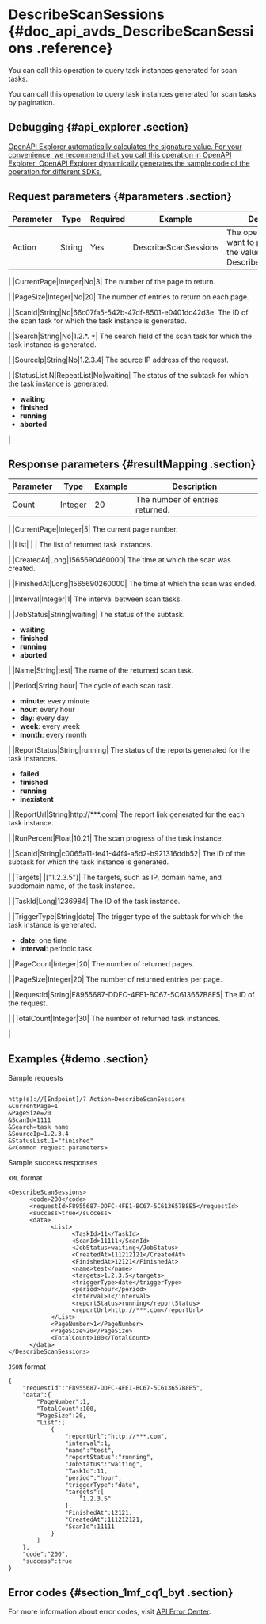 # DescribeScanSessions {#doc_api_avds_DescribeScanSessions .reference}

You can call this operation to query task instances generated for scan tasks.

You can call this operation to query task instances generated for scan tasks by pagination.

## Debugging {#api_explorer .section}

[OpenAPI Explorer automatically calculates the signature value. For your convenience, we recommend that you call this operation in OpenAPI Explorer. OpenAPI Explorer dynamically generates the sample code of the operation for different SDKs.](https://api.aliyun.com/#product=avds&api=DescribeScanSessions&type=RPC&version=2017-11-29)

## Request parameters {#parameters .section}

|Parameter|Type|Required|Example|Description|
|---------|----|--------|-------|-----------|
|Action|String|Yes|DescribeScanSessions| The operation that you want to perform. Set the value to DescribeScanSessions.

 |
|CurrentPage|Integer|No|3| The number of the page to return.

 |
|PageSize|Integer|No|20| The number of entries to return on each page.

 |
|ScanId|String|No|66c07fa5-542b-47df-8501-e0401dc42d3e| The ID of the scan task for which the task instance is generated.

 |
|Search|String|No|1.2.\*. \*| The search field of the scan task for which the task instance is generated.

 |
|SourceIp|String|No|1.2.3.4| The source IP address of the request.

 |
|StatusList.N|RepeatList|No|waiting| The status of the subtask for which the task instance is generated.

 -   **waiting**
-   **finished**
-   **running**
-   **aborted**

 |

## Response parameters {#resultMapping .section}

|Parameter|Type|Example|Description|
|---------|----|-------|-----------|
|Count|Integer|20| The number of entries returned.

 |
|CurrentPage|Integer|5| The current page number.

 |
|List| | | The list of returned task instances.

 |
|CreatedAt|Long|1565690460000| The time at which the scan was created.

 |
|FinishedAt|Long|1565690260000| The time at which the scan was ended.

 |
|Interval|Integer|1| The interval between scan tasks.

 |
|JobStatus|String|waiting| The status of the subtask.

 -   **waiting**
-   **finished**
-   **running**
-   **aborted**

 |
|Name|String|test| The name of the returned scan task.

 |
|Period|String|hour| The cycle of each scan task.

 -   **minute**: every minute
-   **hour**: every hour
-   **day**: every day
-   **week**: every week
-   **month**: every month

 |
|ReportStatus|String|running| The status of the reports generated for the task instances.

 -   **failed**
-   **finished**
-   **running**
-   **inexistent**

 |
|ReportUrl|String|http://\*\*\*.com| The report link generated for the each task instance.

 |
|RunPercent|Float|10.21| The scan progress of the task instance.

 |
|ScanId|String|c0065a11-fe41-44f4-a5d2-b921316ddb52| The ID of the subtask for which the task instance is generated.

 |
|Targets| |\["1.2.3.5"\]| The targets, such as IP, domain name, and subdomain name, of the task instance.

 |
|TaskId|Long|1236984| The ID of the task instance.

 |
|TriggerType|String|date| The trigger type of the subtask for which the task instance is generated.

 -   **date**: one time
-   **interval**: periodic task

 |
|PageCount|Integer|20| The number of returned pages.

 |
|PageSize|Integer|20| The number of returned entries per page.

 |
|RequestId|String|F8955687-DDFC-4FE1-BC67-5C613657B8E5| The ID of the request.

 |
|TotalCount|Integer|30| The number of returned task instances.

 |

## Examples {#demo .section}

Sample requests

``` {#request_demo}

http(s)://[Endpoint]/? Action=DescribeScanSessions
&CurrentPage=1
&PageSize=20
&ScanId=1111
&Search=task name
&SourceIp=1.2.3.4
&StatusList.1="finished"
&<Common request parameters>

```

Sample success responses

`XML` format

``` {#xml_return_success_demo}
<DescribeScanSessions>
      <code>200</code>
	  <requestId>F8955687-DDFC-4FE1-BC67-5C613657B8E5</requestId>
	  <success>true</success>
	  <data>
		    <List>
			      <TaskId>11</TaskId>
			      <ScanId>11111</ScanId>
			      <JobStatus>waiting</JobStatus>
			      <CreatedAt>111212121</CreatedAt>
			      <FinishedAt>12121</FinishedAt>
			      <name>test</name>
			      <targets>1.2.3.5</targets>
			      <triggerType>date</triggerType>
			      <period>hour</period>
			      <interval>1</interval>
			      <reportStatus>running</reportStatus>
			      <reportUrl>http://***.com</reportUrl>
		    </List>
		    <PageNumber>1</PageNumber>
		    <PageSize>20</PageSize>
		    <TotalCount>100</TotalCount>
	  </data>
</DescribeScanSessions>
```

`JSON` format

``` {#json_return_success_demo}
{
	"requestId":"F8955687-DDFC-4FE1-BC67-5C613657B8E5",
	"data":{
		"PageNumber":1,
		"TotalCount":100,
		"PageSize":20,
		"List":[
			{
				"reportUrl":"http://***.com",
				"interval":1,
				"name":"test",
				"reportStatus":"running",
				"JobStatus":"waiting",
				"TaskId":11,
				"period":"hour",
				"triggerType":"date",
				"targets":[
					"1.2.3.5"
				],
				"FinishedAt":12121,
				"CreatedAt":111212121,
				"ScanId":11111
			}
		]
	},
	"code":"200",
	"success":true
}
```

## Error codes {#section_1mf_cq1_byt .section}

For more information about error codes, visit [API Error Center](https://error-center.alibabacloud.com/status/product/avds).

